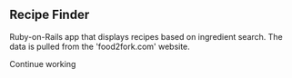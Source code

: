 ## Recipe Finder

Ruby-on-Rails app that displays recipes based on ingredient search.
The data is pulled from the 'food2fork.com' website.

Continue working
